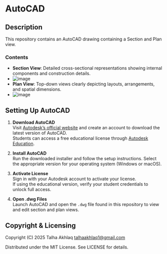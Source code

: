 # AutoCAD

## Description
This repository contains an AutoCAD drawing containing a Section and Plan view.

### Contents
- **Section View**: Detailed cross-sectional representations showing internal components and construction details.
- ![image](https://github.com/user-attachments/assets/bb00dff9-2910-44dc-9c9d-83210d02e5d8)
- **Plan View**: Top-down views clearly depicting layouts, arrangements, and spatial dimensions.
- ![image](https://github.com/user-attachments/assets/9b1c4ed2-f912-43c4-b49a-a61965255ea8)

## Setting Up AutoCAD

1. **Download AutoCAD**  
   Visit [Autodesk’s official website](https://www.autodesk.com/products/autocad/overview) and create an account to download the latest version of AutoCAD.  
   Students can access a free educational license through [Autodesk Education](https://www.autodesk.com/education/edu-software/overview).

2. **Install AutoCAD**  
   Run the downloaded installer and follow the setup instructions. Select the appropriate version for your operating system (Windows or macOS).

3. **Activate License**  
   Sign in with your Autodesk account to activate your license.  
   If using the educational version, verify your student credentials to unlock full access.

4. **Open .dwg Files**  
   Launch AutoCAD and open the `.dwg` file found in this repository to view and edit section and plan views.

## Copyright & Licensing

Copyright (C) 2025 Talha Akhlaq <talhaakhlaq1@gmail.com>

Distributed under the MIT License. See LICENSE for details.
##
